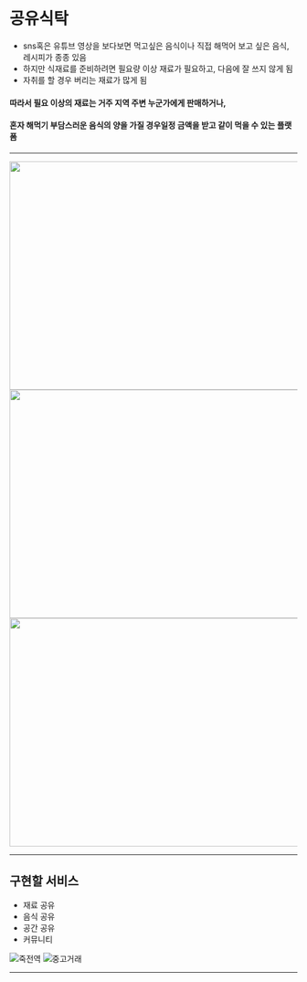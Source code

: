# 공유식탁

- sns혹은 유튜브 영상을 보다보면 먹고싶은 음식이나 직접 해먹어 보고 싶은 음식, 레시피가 종종 있음
- 하지만 식재료를 준비하려면 필요량 이상 재료가  필요하고, 다음에 잘 쓰지 않게 됨
- 자취를 할 경우 버리는 재료가 많게 됨 



#### 따라서  필요 이상의 재료는 거주 지역 주변 누군가에게 판매하거나, 
#### 혼자 해먹기 부담스러운 음식의 양을 가질 경우일정 금액을 받고 같이 먹을 수 있는 플랫폼
---
<img src="https://user-images.githubusercontent.com/81501114/207196367-e90bc8ac-efba-4e9a-8883-dc478c4ce443.png" width="600" height="400"/>
<img src="https://user-images.githubusercontent.com/81501114/207196420-da9f5e1a-24cb-42dc-a5aa-56e311831aa3.png" width="600" height="400"/>
<img src="https://user-images.githubusercontent.com/81501114/207196423-cf366d48-c329-4716-a344-e78c6c756cb8.png" width="600" height="400"/>


---
## 구현할 서비스

- 재료 공유
- 음식 공유
- 공간 공유
- 커뮤니티

![죽전역](https://user-images.githubusercontent.com/81501114/207197476-e3d7c6ec-b516-408a-9372-b137deb5b739.png)
![중고거래](https://user-images.githubusercontent.com/81501114/207197494-3423dbbe-48aa-4f37-b7eb-7eff8bbbf0c9.png)

---

